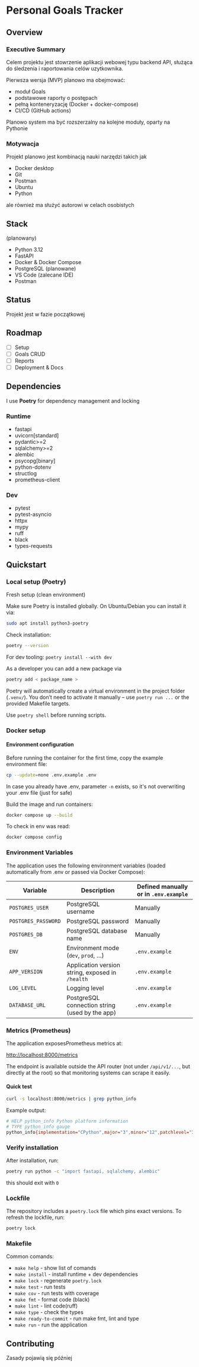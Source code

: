 # Personal Goals Tracker

## Overview

### Executive Summary

Celem projektu jest stowrzenie aplikacji webowej typu backend API,
służąca do śledzenia i raportowania celów uzytkownika.

Pierwsza wersja (MVP) planowo ma obejmować:

- moduł Goals
- podstawowe raporty o postępach
- pełną konteneryzację (Docker + docker-compose)
- CI/CD (GitHub actions)

Planowo system ma być rozszerzalny na kolejne moduły, oparty na Pythonie

### Motywacja

Projekt planowo jest kombinacją nauki narzędzi takich jak

- Docker desktop
- Git
- Postman
- Ubuntu
- Python

ale również ma służyć autorowi w celach osobistych

## Stack

(planowany)

- Python 3.12
- FastAPI
- Docker & Docker Compose
- PostgreSQL (planowane)
- VS Code (zalecane IDE)
- Postman

## Status

Projekt jest w fazie początkowej

## Roadmap

- [ ] Setup
- [ ] Goals CRUD
- [ ] Reports
- [ ] Deployment & Docs

## Dependencies

I use **Poetry** for dependency management and locking

### Runtime

- fastapi
- uvicorn[standard]
- pydantic>=2
- sqlalchemy>=2
- alembic
- psycopg[binary]
- python-dotenv
- structlog
- prometheus-client

### Dev

- pytest
- pytest-asyncio
- httpx
- mypy
- ruff
- black
- types-requests

## Quickstart

### Local setup (Poetry)

Fresh setup (clean environment)

Make sure Poetry is installed globally.
On Ubuntu/Debian you can install it via:

```bash
sudo apt install python3-poetry
```

Check installation:

```bash
poetry --version
```

For dev tooling:
```poetry install --with dev```

As a developer you can add a new package via

```bash
poetry add < package_name >
```

Poetry will automatically create a virtual environment in the project folder (`.venv/`).
You don’t need to activate it manually – use `poetry run ...` or the provided Makefile targets.

Use `poetry shell` before running scripts.

### Docker setup

#### Environment configuration

Before running the container for the first time, copy the example environment file:

```bash
cp --update=none .env.example .env
```

In case you already have .env, parameter `-n` exists, so it's not overwriting your .env file (just for safe)

Build the image and run containers:

```bash
docker compose up --build
```

To check in env was read:

```bash
docker compose config
```

### Environment Variables

The application uses the following environment variables (loaded automatically from .env or passed via Docker Compose):

| Variable          | Description                                      | Defined manually or in `.env.example` |
|-------------------|--------------------------------------------------|----------------------------------------|
| `POSTGRES_USER`     | PostgreSQL username                              | Manually                               |
| `POSTGRES_PASSWORD` | PostgreSQL password                              | Manually                               |
| `POSTGRES_DB`       | PostgreSQL database name                         | Manually                               |
| `ENV`               | Environment mode (`dev`, `prod`, …)              | `.env.example`                         |
| `APP_VERSION`       | Application version string, exposed in `/health` | `.env.example`                         |
| `LOG_LEVEL`         | Logging level                                    | `.env.example`                         |
| `DATABASE_URL`      | PostgreSQL connection string (used by the app)   | `.env.example`                         |

### Metrics (Prometheus)

The application exposesPrometheus metrics at:

[http://localhost:8000/metrics](http://localhost:8000/metrics)

The endpoint is available outside the API router (not under `/api/v1/...`, but directly at the root) so that monitoring systems can scrape it easily.

#### Quick test

```bash
curl -s localhost:8000/metrics | grep python_info
```

Example output:

```bash
# HELP python_info Python platform information
# TYPE python_info gauge
python_info{implementation="CPython",major="3",minor="12",patchlevel="3",version="3.12.3"} 1.0
```

### Verify installation

After installation, run:

```bash
poetry run python -c "import fastapi, sqlalchemy, alembic"
```

this should exit with `0`

### Lockfile

The repository includes a `poetry.lock` file which pins exact versions.
To refresh the lockfile, run:

```bash
poetry lock
```

### Makefile

Common comands:

- `make help` - show list of comands
- `make install` - install runtime + dev dependencies
- `make lock` - regenerate `poetry.lock`
- `make test` - run tests
- `make cov` - run tests with coverage
- `make fmt` - format code (black)
- `make lint` - lint code(ruff)
- `make type` - check the types
- `make ready-to-commit` - run make fmt, lint and type
- `make run` - run the application

## Contributing

Zasady pojawią się później
